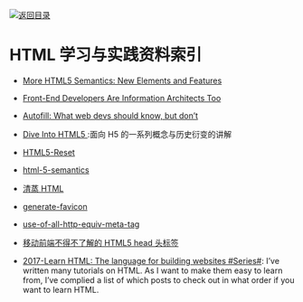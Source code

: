 [![返回目录](https://parg.co/UGo)](https://github.com/wxyyxc1992/Awesome-Links)

# HTML 学习与实践资料索引

* [More HTML5 Semantics: New Elements and Features](http://6me.us/RAy)

* [Front-End Developers Are Information Architects Too](https://24ways.org/2016/front-end-developers-are-information-architects-too)

* [Autofill: What web devs should know, but don’t](https://cloudfour.com/thinks/autofill-what-web-devs-should-know-but-dont/)

* [Dive Into HTML5 ](http://diveintohtml5.info/table-of-contents.html#storage):面向 H5 的一系列概念与历史衍变的讲解

* [HTML5-Reset](https://github.com/murtaugh/HTML5-Reset)

* [html-5-semantics](http://www.hongkiat.com/blog/html-5-semantics/)

* [清蒸 HTML](https://zhuanlan.zhihu.com/p/22909445)

* [generate-favicon](http://www.generate-favicon.com/)

* [use-of-all-http-equiv-meta-tag](http://www.frontendevelopers.com/use-of-all-http-equiv-meta-tag/)

* [移动前端不得不了解的 HTML5 head 头标签](http://www.css88.com/archives/6410)

* [2017-Learn HTML: The language for building websites #Series#](https://codetheweb.blog/learn/html/):
  I’ve written many tutorials on HTML. As I want to make them easy to learn from, I’ve complied a list of which posts to check out in what order if you want to learn HTML.
